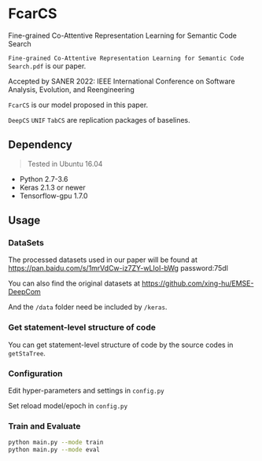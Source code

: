 # FcarCS
Fine-grained Co-Attentive Representation Learning for Semantic Code Search

`Fine-grained Co-Attentive Representation Learning for Semantic Code Search.pdf` is our paper.

Accepted by SANER 2022: IEEE International Conference on Software Analysis, Evolution, and Reengineering

`FcarCS` is our model proposed in this paper.

`DeepCS` `UNIF` `TabCS` are replication packages of baselines.


## Dependency
> Tested in Ubuntu 16.04
* Python 2.7-3.6
* Keras 2.1.3 or newer
* Tensorflow-gpu 1.7.0


## Usage

   ### DataSets
  The processed datasets used in our paper will be found at https://pan.baidu.com/s/1mrVdCw-iz7ZY-wLIoI-bWg  password:75dl
  
  You can also find the original datasets at https://github.com/xing-hu/EMSE-DeepCom
  
  And the `/data` folder need be included by `/keras`. 
  
  
   ### Get statement-level structure of code
   You can get statement-level structure of code by the source codes in `getStaTree`.
   
   ### Configuration
   
   Edit hyper-parameters and settings in `config.py`
   
   Set reload model/epoch in `config.py`
   
   ### Train and Evaluate
   
   ```bash
   python main.py --mode train
   python main.py --mode eval

